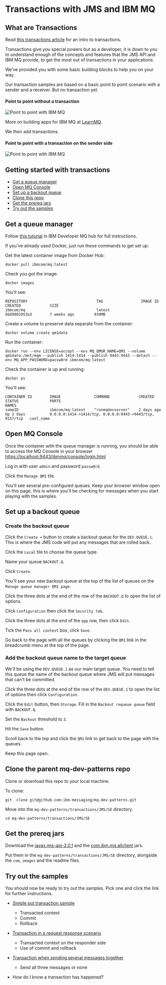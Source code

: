 Transactions with JMS and IBM MQ
================================

## What are Transactions

Read [this transactions article](transactions.md) for an intro to transactions.

Transactions give you special powers but as a developer, it is down to you to understand enough of the concepts and features that the JMS API and IBM MQ provide, to get the most out of transactions in your applications.

We’ve provided you with some basic building blocks to help you on your way.

Our transaction samples are based on a basic point to point scenario with a sender and a receiver. But no transaction yet.

#### Point to point without a transaction

![Point to point with IBM MQ](/images/ibm_mq_point_to_point.gif)

More on building apps for IBM MQ at [LearnMQ](https://developer.ibm.com/components/ibm-mq/series/badge-ibm-mq-developer-essentials/).

We then add transactions.

#### Point to point with a transaction on the sender side

![Point to point with IBM MQ](/images/ibm_mq_transaction.png)

## Getting started with transactions

- [Get a queue manager](#get-a-queue-manager)
- [Open MQ Console](#open-mq-console)
- [Set up a backout queue](#set-up-a-backout-queue)
- [Clone this repo](#clone-this-repo)
- [Get the prereq jars](#get-the-prereq-jars)
- [Try out the samples](#try-out-the-samples)


## Get a queue manager
Follow [this tutorial](https://developer.ibm.com/components/ibm-mq/tutorials/mq-connect-app-queue-manager-containers/) in IBM Developer MQ hub for full instructions.

If you've already used Docker, just run these commands to get set up:

Get the latest container image from Docker Hub:

```
docker pull ibmcom/mq:latest
```

Check you got the image:

```
docker images
```

You'll see:
```
REPOSITORY                               TAG                 IMAGE ID            CREATED             SIZE
ibmcom/mq                                latest              6bd9802953a3        7 weeks ago         939MB
```

Create a volume to preserve data separate from the container:

```
docker volume create qm1data
```

Run the container:

```
docker run --env LICENSE=accept --env MQ_QMGR_NAME=QM1 --volume qm1data:/mnt/mqm --publish 1414:1414 --publish 9443:9443 --detach --env MQ_APP_PASSWORD=passw0rd ibmcom/mq:latest
```

Check the container is up and running:

```
docker ps
```

You'll see:

```
CONTAINER ID        IMAGE               COMMAND             CREATED             STATUS              PORTS                                                      NAMES
someID              ibmcom/mq:latest    "runmqdevserver"    2 days ago          Up 2 days           0.0.0.0:1414->1414/tcp, 0.0.0.0:9443->9443/tcp, 9157/tcp   cool_name
```


## Open MQ Console

Once the container with the queue manager is running, you should be able to access the MQ Console in your browser [https://localhost:9443/ibmmq/console/login.html](https://localhost:9443/ibmmq/console/login.html)

Log in with user `admin` and password `passw0rd`.

Click the `Manage QM1` tile.

You'll see several pre-configured queues. Keep your browser window open on this page, this is where you'll be checking for messages when you start playing with the samples.


## Set up a backout queue

### Create the backout queue

Click the `Create +` button to create a backout queue for the `DEV.QUEUE.1`. This is where the JMS code will put any messages that are rolled back.

Click the `Local` tile to choose the queue type.

Name your queue `BACKOUT.Q`.

Click `Create`.

You'll see your new backout queue at the top of the list of queues on the `Manage queue manager QM1 page`.

Click the three dots at the end of the row of the `BACKOUT.Q` to open the list of options.

Click `Configuration` then click the `Security tab`.

Click the three dots at the end of the `app` row, then click `Edit`.

Tick the `Pass all context` box, click `Save`.

Go back to the page with all the queues by clicking the `QM1` link in the breadcrumb menu at the top of the page.

### Add the backout queue name to the target queue

We'll be using the `DEV.QUEUE.1` as our main target queue. You need to tell this queue the name of the backout queue where JMS will put messages that can't be committed.

Click the three dots at the end of the row of the `DEV.QUEUE.1` to open the list of options then click `Configuration`.

Click the `Edit` button, then `Storage`. Fill in the `Backout requeue queue` field with `BACKOUT.Q`.

Set the `Backout` threshold to `3`.

Hit the `Save` button.

Scroll back to the top and click the `QM1` link to get back to the page with the queues.

Keep this page open.

## Clone the parent mq-dev-patterns repo

Clone or download this repo to your local machine.

To clone:

```
git  clone git@github.com:ibm-messaging/mq-dev-patterns.git
```

Move into the `mq-dev-patterns/transactions/JMS/SE` directory.

```
cd mq-dev-patterns/transactions/JMS/SE
```

## Get the prereq jars

Download the [javax.jms-api-2.0.1](https://mvnrepository.com/artifact/javax.jms/javax.jms-api/2.0.1) and the [com.ibm.mq.allclient](https://mvnrepository.com/artifact/com.ibm.mq/com.ibm.mq.allclient/9.2.0.0) jars.

Put them in the `mq-dev-patterns/transactions/JMS/SE` directory, alongside the `com`, `images` and the readme files.

## Try out the samples

You should now be ready to try out the samples.
Pick one and click the link for further instructions.

- [Simple put transaction sample](simpleJMSTransReadme.md)
  * Transacted context
  * Commit
  * Rollback

- [Transaction in a request response scenario](simpleJMSTransReqRespReadme.md)
  * Transacted context on the responder side
  * Use of commit and rollback

- [Transaction when sending several messages together](simpleJMSTransMultiReadme.md)
  * Send all three messages or none

* How do I know a transaction has happened?
